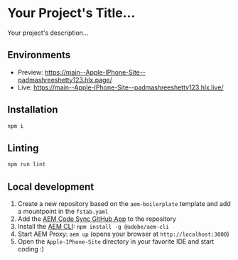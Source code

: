# Your Project's Title...
Your project's description...

## Environments
- Preview: https://main--Apple-IPhone-Site--padmashreeshetty123.hlx.page/
- Live: https://main--Apple-IPhone-Site--padmashreeshetty123.hlx.live/

## Installation

```sh
npm i
```

## Linting

```sh
npm run lint
```

## Local development

1. Create a new repository based on the `aem-boilerplate` template and add a mountpoint in the `fstab.yaml`
1. Add the [AEM Code Sync GitHub App](https://github.com/apps/aem-code-sync) to the repository
1. Install the [AEM CLI](https://github.com/adobe/helix-cli): `npm install -g @adobe/aem-cli`
1. Start AEM Proxy: `aem up` (opens your browser at `http://localhost:3000`)
1. Open the `Apple-IPhone-Site` directory in your favorite IDE and start coding :)
